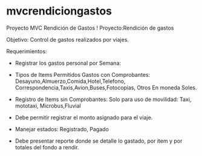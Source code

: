 ﻿# mvcrendiciongastos
Proyecto MVC Rendición de Gastos
!
Proyecto:Rendición de gastos

Objetivo: Control de gastos realizados por viajes.

Requerimientos:
* Registrar los gastos personal por Semana: 

* Tipos de Items Permitidos Gastos con Comprobantes:
Desayuno,Almuerzo,Comida,Hotel,Telefono,
Correspondencia,Taxis,Avion,Buses,Fotocopias, Otros
En moneda Soles.

* Registro de Items sin Comprobantes:
Solo para uso de movilidad: Taxi, mototaxi, Microbus,Fluvial

* Debe permitir registrar el monto asignado para el viaje.
* Manejar estados: Registrado, Pagado

* Debe presentar reporte donde se detalle lo gastado, por item y por totales del fondo a rendir.

